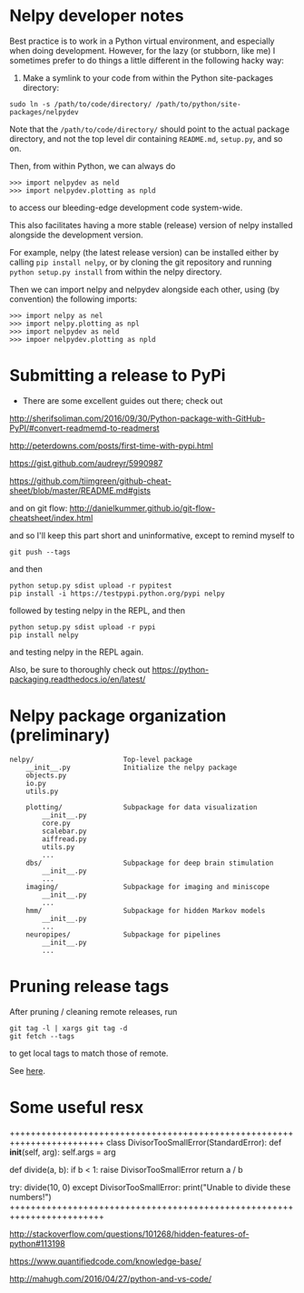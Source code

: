 Nelpy developer notes
=====================

Best practice is to work in a Python virtual environment, and especially when doing development. However, for the lazy (or stubborn, like me) I sometimes prefer to do things a little different in the following hacky way:

1. Make a symlink to your code from within the Python site-packages directory:
```
sudo ln -s /path/to/code/directory/ /path/to/python/site-packages/nelpydev
```
Note that the `/path/to/code/directory/` should point to the actual package directory, and not the top level dir containing `README.md`, `setup.py`, and so on.

Then, from within Python, we can always do

    >>> import nelpydev as neld
    >>> import nelpydev.plotting as npld

to access our bleeding-edge development code system-wide.

This also facilitates having a more stable (release) version of nelpy installed alongside the development version.

For example, nelpy (the latest release version) can be installed either by calling `pip install nelpy`, or by cloning the git repository and running `python setup.py install` from within the nelpy directory.

Then we can import nelpy and nelpydev alongside each other, using (by convention) the following imports:

    >>> import nelpy as nel
    >>> import nelpy.plotting as npl
    >>> import nelpydev as neld
    >>> impoer nelpydev.plotting as npld

Submitting a release to PyPi
============================

* There are some excellent guides out there; check out

http://sherifsoliman.com/2016/09/30/Python-package-with-GitHub-PyPI/#convert-readmemd-to-readmerst

http://peterdowns.com/posts/first-time-with-pypi.html

https://gist.github.com/audreyr/5990987

https://github.com/tiimgreen/github-cheat-sheet/blob/master/README.md#gists

and on git flow: http://danielkummer.github.io/git-flow-cheatsheet/index.html

and so I'll keep this part short and uninformative, except to remind myself to

```git push --tags```

and then

```
python setup.py sdist upload -r pypitest
pip install -i https://testpypi.python.org/pypi nelpy
```

followed by testing nelpy in the REPL, and then

```
python setup.py sdist upload -r pypi
pip install nelpy
```

and testing nelpy in the REPL again.

Also, be sure to thoroughly check out https://python-packaging.readthedocs.io/en/latest/

Nelpy package organization (preliminary)
========================================

    nelpy/                      Top-level package
        __init__.py             Initialize the nelpy package
        objects.py
        io.py
        utils.py

        plotting/               Subpackage for data visualization
            __init__.py
            core.py
            scalebar.py
            aiffread.py
            utils.py
            ...
        dbs/                    Subpackage for deep brain stimulation
            __init__.py
            ...
        imaging/                Subpackage for imaging and miniscope
            __init__.py
            ...
        hmm/                    Subpackage for hidden Markov models
            __init__.py
            ...
        neuropipes/             Subpackage for pipelines
            __init__.py
            ...

Pruning release tags
====================
After pruning / cleaning remote releases, run

```
git tag -l | xargs git tag -d
git fetch --tags
```

to get local tags to match those of remote.

See [here](http://stackoverflow.com/questions/1841341/remove-local-tags-that-are-no-longer-on-the-remote-repository).

Some useful resx
================

++++++++++++++++++++++++++++++++++++++++++++++++++++++++++++++++++++++++
class DivisorTooSmallError(StandardError):
    def __init__(self, arg):
        self.args = arg


def divide(a, b):
    if b < 1:
        raise DivisorTooSmallError
    return a / b


try:
    divide(10, 0)
except DivisorTooSmallError:
    print("Unable to divide these numbers!")
++++++++++++++++++++++++++++++++++++++++++++++++++++++++++++++++++++++++

http://stackoverflow.com/questions/101268/hidden-features-of-python#113198

https://www.quantifiedcode.com/knowledge-base/

http://mahugh.com/2016/04/27/python-and-vs-code/
